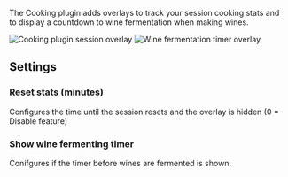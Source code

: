The Cooking plugin adds overlays to track your session cooking stats and to display a countdown to wine fermentation when making wines.

![Cooking plugin session overlay](https://user-images.githubusercontent.com/5100210/50113780-395d7000-0243-11e9-975d-2540ca4b8b96.png) ![Wine fermentation timer overlay](https://i.imgur.com/ZHcEBhz.gif)

## Settings

### Reset stats (minutes)

Configures the time until the session resets and the overlay is hidden (0 = Disable feature)

### Show wine fermenting timer

Conifgures if the timer before wines are fermented is shown.